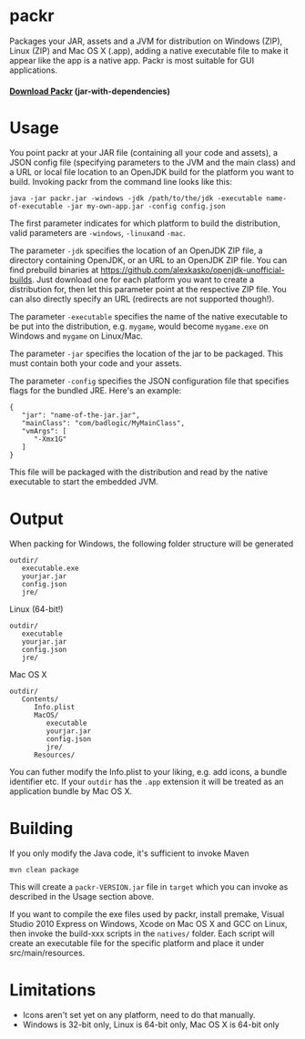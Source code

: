 packr
=====

Packages your JAR, assets and a JVM for distribution on Windows (ZIP), Linux (ZIP) and Mac OS X (.app), adding a native executable file to make it appear like the app is a native app. Packr is most suitable for GUI applications.

#### [Download Packr](http://libgdx.badlogicgames.com/packr/) (jar-with-dependencies)

Usage
=====
You point packr at your JAR file (containing all your code and assets), a JSON config file (specifying parameters to the JVM and the main class) and a URL or local file location to an OpenJDK build for the platform you want to build. Invoking packr from the command line looks like this:

```
java -jar packr.jar -windows -jdk /path/to/the/jdk -executable name-of-executable -jar my-own-app.jar -config config.json
```

The first parameter indicates for which platform to build the distribution, valid parameters are `-windows`, `-linux`and `-mac`.

The parameter `-jdk` specifies the location of an OpenJDK ZIP file, a directory containing OpenJDK, or an URL to an OpenJDK ZIP file. You can find prebuild binaries at https://github.com/alexkasko/openjdk-unofficial-builds. Just download one for each platform you want to create a distribution for, then let this parameter point at the respective ZIP file. You can also directly specify an URL (redirects are not supported though!).

The parameter `-executable` specifies the name of the native executable to be put into the distribution, e.g. `mygame`, would become `mygame.exe` on Windows and `mygame` on Linux/Mac.

The parameter `-jar` specifies the location of the jar to be packaged. This must contain both your code and your assets.

The parameter `-config` specifies the JSON configuration file that specifies flags for the bundled JRE. Here's an example:

```
{
   "jar": "name-of-the-jar.jar",
   "mainClass": "com/badlogic/MyMainClass",
   "vmArgs": [
      "-Xmx1G"
   ]
}
```

This file will be packaged with the distribution and read by the native executable to start the embedded JVM.

Output
======
When packing for Windows, the following folder structure will be generated

```
outdir/
   executable.exe
   yourjar.jar
   config.json
   jre/
```

Linux (64-bit!)

```
outdir/
   executable
   yourjar.jar
   config.json
   jre/
```

Mac OS X

```
outdir/
   Contents/
      Info.plist
      MacOS/
         executable
         yourjar.jar
         config.json
         jre/
      Resources/
```

You can futher modify the Info.plist to your liking, e.g. add icons, a bundle identifier etc. If your `outdir` has the `.app` extension it will be treated as an application bundle by Mac OS X.

Building
========
If you only modify the Java code, it's sufficient to invoke Maven

```
mvn clean package
```

This will create a `packr-VERSION.jar` file in `target` which you can invoke as described in the Usage section above.

If you want to compile the exe files used by packr, install premake, Visual Studio 2010 Express on Windows, Xcode on Mac OS X and GCC on Linux, then invoke the build-xxx scripts in the `natives/` folder. Each script will create an executable file for the specific platform and place it under src/main/resources.

Limitations
===========

  * Icons aren't set yet on any platform, need to do that manually.
  * Windows is 32-bit only, Linux is 64-bit only, Mac OS X is 64-bit only
